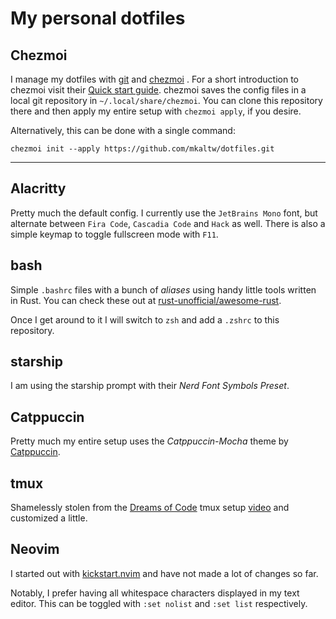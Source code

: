 # My personal dotfiles

## Chezmoi

I manage my dotfiles with [git](https://git-scm.com/) and [chezmoi](https://www.chezmoi.io/) .
For a short introduction to chezmoi visit their [Quick start guide](https://www.chezmoi.io/quick-start/).
chezmoi saves the config files in a local git repository in `~/.local/share/chezmoi`.
You can clone this repository there and then apply my entire setup with `chezmoi apply`, if you desire.

Alternatively, this can be done with a single command:

```{bash}
chezmoi init --apply https://github.com/mkaltw/dotfiles.git
```

---

## Alacritty

Pretty much the default config.
I currently use the `JetBrains Mono` font, but alternate between `Fira Code`, `Cascadia Code` and `Hack` as well.
There is also a simple keymap to toggle fullscreen mode with `F11`.

## bash

Simple `.bashrc` files with a bunch of *aliases* using handy little tools written in Rust.
You can check these out at [rust-unofficial/awesome-rust](https://github.com/rust-unofficial/awesome-rust).

Once I get around to it I will switch to `zsh` and add a `.zshrc` to this repository.

## starship

I am using the starship prompt with their *Nerd Font Symbols Preset*.

## Catppuccin

Pretty much my entire setup uses the *Catppuccin-Mocha* theme by [Catppuccin](https://github.com/catppuccin). 

## tmux

Shamelessly stolen from the [Dreams of Code](https://www.youtube.com/@dreamsofcode) tmux setup [video](https://youtu.be/DzNmUNvnB04) and customized a little.

## Neovim

I started out with [kickstart.nvim](https://github.com/nvim-lua/kickstart.nvim) and have not made a lot of changes so far.

Notably, I prefer having all whitespace characters displayed in my text editor.
This can be toggled with `:set nolist` and `:set list` respectively.

